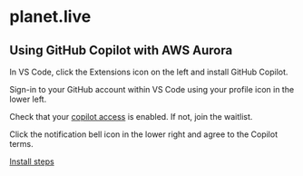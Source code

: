 # planet.live

## Using GitHub Copilot with AWS Aurora

In VS Code, click the Extensions icon on the left and install GitHub Copilot.

Sign-in to your GitHub account within VS Code using your profile icon in the lower left.

Check that your [copilot access](https://github.com/features/copilot/signup) is enabled. If not, join the waitlist.

Click the notification bell icon in the lower right and agree to the Copilot terms.

[Install steps](https://github.com/github/copilot-docs)  
